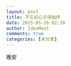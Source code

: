 ```yaml
---
layout: post
title: 不忘初心方得始终
date: 2015-05-26 02:39
author: IdeaMeet
comments: true
categories: [未分类]
---
```

晚安

